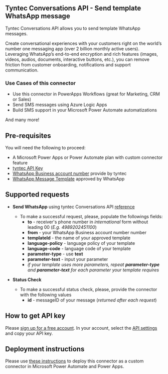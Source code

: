 ## Tyntec Conversations API - Send template WhatsApp message

Tyntec Conversations API allows you to send template WhatsApp messages.

Create conversational experiences with your customers right on the world’s number one messaging app (over 2 billion monthly active users). Leveraging WhatsApp’s end-to-end encryption and rich features (images, videos, audios, documents, interactive buttons, etc.), you can remove friction from customer onboarding, notifications and support communication.

### Use Cases of this connector
-   Use this connector in PowerApps Workflows (great for Marketing, CRM or Sales)
-   Send SMS messages using Azure Logic Apps
-   Build SMS support in your Microsoft Power Automate automatizations

And many more!


## Pre-requisites
You will need the following to proceed:
-   A Microsoft Power Apps or Power Automate plan with custom connector feature
-   [tyntec API Key](http://my.tyntec.com/api-settings)
-   [WhatsApp Business account number](https://www.tyntec.com/docs/whatsapp-business-api-account-information-get-started#toc--whatsapp-business-account-) provide by tyntec
-   [WhatsApp Message Template](https://www.tyntec.com/docs/whatsapp-business-api-account-information-get-started#toc-message-templates) approved by WhatsApp


## Supported requests
-   **Send WhatsApp** using tyntec Conversations API [reference](https://api.tyntec.com/reference/#conversations-send-messages-send-a-message)
    -   To make a successful request, please, populate the followings fields:
        -   **to** - receiver's phone number in _international_ form without leading 00 (_E.g. 4989202451100_)
        -   **from** - your WhatsApp Business account number number
        -   **templateId** - the name of your approved template
        -   **language-policy** - language policy of your template
        -   **language-code** - language code of your template
        -   **parameter-type** - use **text**
        -   **parameter-text** - input your parameter
        -   _if your template uses more parameters, repeat **parameter-type** and **parameter-text** for each parameter your template requires_
        
- **Status Check**
    -   To make a successful status check, please, provide the connector with the following values
        -   **id** - messageID of your message (_returned after each request_)


## How to get API key 
Please [sign up for a free account](https://www.tyntec.com/create-account). In your account, select the [API settings](http://my.tyntec.com/api-settings) and copy your API key.

## Deployment instructions
Please use [these instructions](https://docs.microsoft.com/en-us/connectors/custom-connectors/paconn-cli) to deploy this connector as a custom connector in Microsoft Power Automate and Power Apps.
